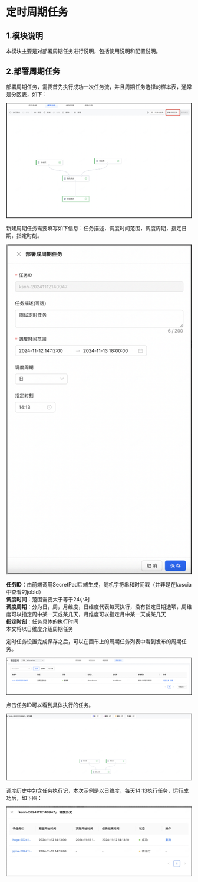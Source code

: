 # 定时周期任务

## 1.模块说明

本模块主要是对部署周期任务进行说明，包括使用说明和配置说明。

## 2.部署周期任务

部署周期任务，需要首先执行成功一次任务流，并且周期任务选择的样本表，通常是分区表，如下：

![Timecycle1](../imgs/timecycle1.png)

新建周期任务需要填写如下信息：任务描述，调度时间范围，调度周期，指定日期，指定时刻。

![Timecycle2](../imgs/timecycle2.png)

**任务ID**：由前端调用SecretPad后端生成，随机字符串和时间戳（并非是在kuscia中查看的jobId）  
**调度时间**：范围需要大于等于24小时  
**调度周期**：分为日，周，月维度，日维度代表每天执行，没有指定日期选项，周维度可以指定周中某一天或某几天，月维度可以指定月中某一天或某几天  
**指定时刻**：任务具体的执行时间  
本文将以日维度介绍周期任务

定时任务设置完成保存之后，可以在画布上的周期任务列表中看到发布的周期任务。

![Timecycle3](../imgs/timecycle3.png)

点击任务ID可以看到具体执行的任务。

![Timecycle4](../imgs/timecycle4.png)

调度历史中包含任务执行记，本次示例是以日维度，每天14:13执行任务，运行成功后，如下图：

![Timecycle5](../imgs/timecycle5.png)